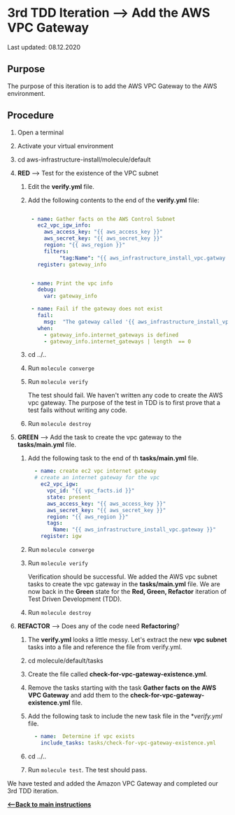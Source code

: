 # 3rd TDD Iteration --> Add the AWS VPC Gateway

Last updated: 08.12.2020

## Purpose

The purpose of this iteration is to add the AWS VPC Gateway to the AWS environment.

## Procedure

1. Open a terminal
2. Activate your virtual environment
1. cd aws-infrastructure-install/molecule/default


1. **RED** --> Test for the existence of the VPC subnet
    
    1. Edit the **verify.yml** file.
    
    1. Add the following contents to the end of the **verify.yml** file:
    
          ```yaml
    
           - name: Gather facts on the AWS Control Subnet
             ec2_vpc_igw_info:
               aws_access_key: "{{ aws_access_key }}"
               aws_secret_key: "{{ aws_secret_key }}"
               region: "{{ aws_region }}"
               filters:
                    "tag:Name": "{{ aws_infrastructure_install_vpc.gatway }}"
             register: gateway_info
    
    
           - name: Print the vpc info
             debug:
               var: gateway_info
    
           - name: Fail if the gateway does not exist
             fail:
               msg:  "The gateway called '{{ aws_infrastructure_install_vpc.gateway  }}' does not exist."
             when:
               - gateway_info.internet_gateways is defined
               - gateway_info.internet_gateways | length  == 0
    
     
          ``` 
         
      1. cd ../..
      1. Run `molecule converge`
      1. Run `molecule verify`
    
            The test should fail.  We haven't written any
            code to create the AWS vpc gateway.
            The purpose of the test in TDD is to
            first prove that a test fails without writing any
            code.
      1. Run `molecule destroy`

1. **GREEN** --> Add the task to create the vpc gateway to the **tasks/main.yml** file.
    1. Add the following task to the end of th **tasks/main.yml** file.
        
        ```yaml
          - name: create ec2 vpc internet gateway
          # create an internet gateway for the vpc
            ec2_vpc_igw:
              vpc_id: "{{ vpc_facts.id }}"
              state: present
              aws_access_key: "{{ aws_access_key }}"
              aws_secret_key: "{{ aws_secret_key }}"
              region: "{{ aws_region }}"
              tags:
                Name: "{{ aws_infrastructure_install_vpc.gateway }}"
            register: igw
        ```
            
      1. Run `molecule converge`
      1. Run `molecule verify`
        
            Verification should be successful.  We added the AWS vpc subnet tasks to
            create the vpc gateway in the
            **tasks/main.yml** file.  We are now
            back in the **Green** state for the
            **Red, Green, Refactor** iteration of Test
            Driven Development (TDD).
      1. Run `molecule destroy`
      
1. **REFACTOR** --> Does any of the code need **Refactoring**?

    1. The **verify.yml** looks a little messy.  Let's extract the new **vpc subnet**
        tasks into a file and reference the file from verify.yml.
    1. cd molecule/default/tasks
    1. Create the file called **check-for-vpc-gateway-existence.yml**.
    1. Remove the tasks starting with the task **Gather facts on the AWS VPC Gateway**
    and add them to the **check-for-vpc-gateway-existence.yml** file.
    1. Add the following task to include the new task file in the **verify.yml* file.
    
          ```yaml
            - name:  Determine if vpc exists
              include_tasks: tasks/check-for-vpc-gateway-existence.yml
         ``` 
    
    1. cd ../..
    1. Run `molecule test`.  The test should pass.

We have tested and added the Amazon VPC Gateway and completed our 3rd TDD iteration.

[**<--Back to main instructions**](../readme.md#3rdTDD)